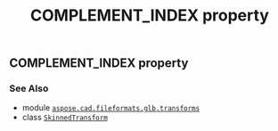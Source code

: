 ﻿---
title: COMPLEMENT_INDEX property
second_title: Aspose.CAD for Python via .NET API References
description: 
type: docs
weight: 50
url: /python-net/aspose.cad.fileformats.glb.transforms/skinnedtransform/complement_index/
is_root: false
---

## COMPLEMENT_INDEX property


### See Also
* module [`aspose.cad.fileformats.glb.transforms`](../../)
* class [`SkinnedTransform`](/cad/python-net/aspose.cad.fileformats.glb.transforms/skinnedtransform)
